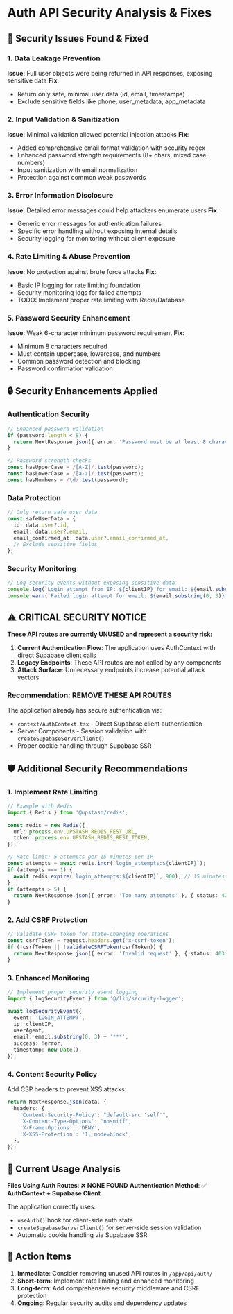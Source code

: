 # Auth API Security Analysis & Fixes

## 🚨 Security Issues Found & Fixed

### 1. **Data Leakage Prevention**
**Issue**: Full user objects were being returned in API responses, exposing sensitive data
**Fix**: 
- Return only safe, minimal user data (id, email, timestamps)
- Exclude sensitive fields like phone, user_metadata, app_metadata

### 2. **Input Validation & Sanitization**
**Issue**: Minimal validation allowed potential injection attacks
**Fix**:
- Added comprehensive email format validation with security regex
- Enhanced password strength requirements (8+ chars, mixed case, numbers)
- Input sanitization with email normalization
- Protection against common weak passwords

### 3. **Error Information Disclosure**
**Issue**: Detailed error messages could help attackers enumerate users
**Fix**:
- Generic error messages for authentication failures
- Specific error handling without exposing internal details
- Security logging for monitoring without client exposure

### 4. **Rate Limiting & Abuse Prevention**
**Issue**: No protection against brute force attacks
**Fix**:
- Basic IP logging for rate limiting foundation
- Security monitoring logs for failed attempts
- TODO: Implement proper rate limiting with Redis/Database

### 5. **Password Security Enhancement**
**Issue**: Weak 6-character minimum password requirement
**Fix**:
- Minimum 8 characters required
- Must contain uppercase, lowercase, and numbers
- Common password detection and blocking
- Password confirmation validation

## 🔒 Security Enhancements Applied

### Authentication Security
```typescript
// Enhanced password validation
if (password.length < 8) {
  return NextResponse.json({ error: 'Password must be at least 8 characters long' });
}

// Password strength checks
const hasUpperCase = /[A-Z]/.test(password);
const hasLowerCase = /[a-z]/.test(password);
const hasNumbers = /\d/.test(password);
```

### Data Protection
```typescript
// Only return safe user data
const safeUserData = {
  id: data.user?.id,
  email: data.user?.email,
  email_confirmed_at: data.user?.email_confirmed_at,
  // Exclude sensitive fields
};
```

### Security Monitoring
```typescript
// Log security events without exposing sensitive data
console.log(`Login attempt from IP: ${clientIP} for email: ${email.substring(0, 3)}***`);
console.warn(`Failed login attempt for email: ${email.substring(0, 3)}*** - ${error.message}`);
```

## ⚠️ **CRITICAL SECURITY NOTICE**

**These API routes are currently UNUSED and represent a security risk:**

1. **Current Authentication Flow**: The application uses AuthContext with direct Supabase client calls
2. **Legacy Endpoints**: These API routes are not called by any components
3. **Attack Surface**: Unnecessary endpoints increase potential attack vectors

### Recommendation: **REMOVE THESE API ROUTES**

The application already has secure authentication via:
- `context/AuthContext.tsx` - Direct Supabase client authentication
- Server Components - Session validation with `createSupabaseServerClient()`
- Proper cookie handling through Supabase SSR

## 🛡️ Additional Security Recommendations

### 1. **Implement Rate Limiting**
```typescript
// Example with Redis
import { Redis } from '@upstash/redis';

const redis = new Redis({
  url: process.env.UPSTASH_REDIS_REST_URL,
  token: process.env.UPSTASH_REDIS_REST_TOKEN,
});

// Rate limit: 5 attempts per 15 minutes per IP
const attempts = await redis.incr(`login_attempts:${clientIP}`);
if (attempts === 1) {
  await redis.expire(`login_attempts:${clientIP}`, 900); // 15 minutes
}
if (attempts > 5) {
  return NextResponse.json({ error: 'Too many attempts' }, { status: 429 });
}
```

### 2. **Add CSRF Protection**
```typescript
// Validate CSRF token for state-changing operations
const csrfToken = request.headers.get('x-csrf-token');
if (!csrfToken || !validateCSRFToken(csrfToken)) {
  return NextResponse.json({ error: 'Invalid request' }, { status: 403 });
}
```

### 3. **Enhanced Monitoring**
```typescript
// Implement proper security event logging
import { logSecurityEvent } from '@/lib/security-logger';

await logSecurityEvent({
  event: 'LOGIN_ATTEMPT',
  ip: clientIP,
  userAgent,
  email: email.substring(0, 3) + '***',
  success: !error,
  timestamp: new Date(),
});
```

### 4. **Content Security Policy**
Add CSP headers to prevent XSS attacks:
```typescript
return NextResponse.json(data, {
  headers: {
    'Content-Security-Policy': "default-src 'self'",
    'X-Content-Type-Options': 'nosniff',
    'X-Frame-Options': 'DENY',
    'X-XSS-Protection': '1; mode=block',
  },
});
```

## 📍 Current Usage Analysis

**Files Using Auth Routes**: ❌ **NONE FOUND**
**Authentication Method**: ✅ **AuthContext + Supabase Client**

The application correctly uses:
- `useAuth()` hook for client-side auth state
- `createSupabaseServerClient()` for server-side session validation
- Automatic cookie handling via Supabase SSR

## 🎯 Action Items

1. **Immediate**: Consider removing unused API routes in `/app/api/auth/`
2. **Short-term**: Implement rate limiting and enhanced monitoring
3. **Long-term**: Add comprehensive security middleware and CSRF protection
4. **Ongoing**: Regular security audits and dependency updates